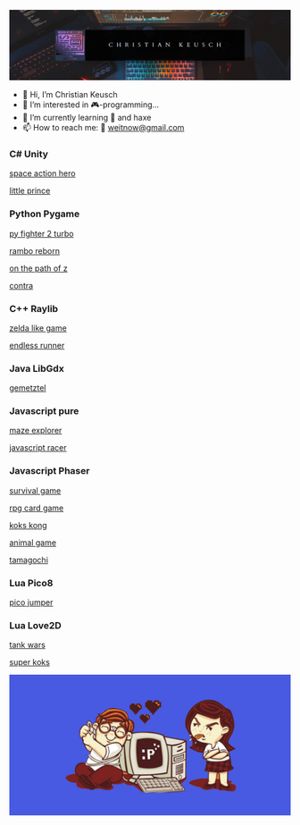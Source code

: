 ![wallpaper](https://github.com/weitnow/weitnow/blob/main/header.png)


- 👋 Hi, I’m Christian Keusch
- 👀 I’m interested in 🎮-programming...
- 🌱 I’m currently learning 🐍 and haxe
- 📫 How to reach me: 📧 weitnow@gmail.com

### C# Unity
[space action hero](https://github.com/weitnow/weitnow/blob/main/games/spaceactionhero/README.md)

[little prince](https://github.com/weitnow/weitnow/tree/main/games/jumpandrun#readme)

### Python Pygame
[py fighter 2 turbo](https://github.com/weitnow/pygame_fighter#readme)

[rambo reborn](https://github.com/weitnow/pygame_shooter#readme)

[on the path of z](https://github.com/weitnow/weitnow/tree/main/games/onthepathofz#readme)

[contra](https://github.com/weitnow/python-contra#readme)

### C++ Raylib
[zelda like game](https://github.com/weitnow/cpp_raylib_zeldalike#readme)

[endless runner](https://github.com/weitnow/cpp_endless_runner#readme)

### Java LibGdx
[gemetztel](https://github.com/weitnow/libgdx-fighter#readme)

### Javascript pure

[maze explorer](https://github.com/weitnow/html5gameEngine#readme)

[javascript racer](https://github.com/weitnow/weitnow/tree/main/games/javascriptracer#readme)

### Javascript Phaser

[survival game](https://github.com/weitnow/phaser_survivalgame#readme)

[rpg card game](https://github.com/weitnow/phaser-cardgame#readme)

[koks kong](https://github.com/weitnow/weitnow/tree/main/games/donkeykong#readme)

[animal game](https://github.com/weitnow/weitnow/tree/main/games/animalgame#readme)

[tamagochi](https://github.com/weitnow/weitnow/tree/main/games/tamagochi#readme)

### Lua Pico8
[pico jumper](https://github.com/weitnow/pico#readme)

### Lua Love2D
[tank wars](https://github.com/weitnow/weitnow/tree/main/games/tankgame#readme)

[super koks](https://github.com/weitnow/weitnow/tree/main/games/superkoks#readme)

![wallpaper](https://github.com/weitnow/weitnow/blob/main/wallpaper.png)



